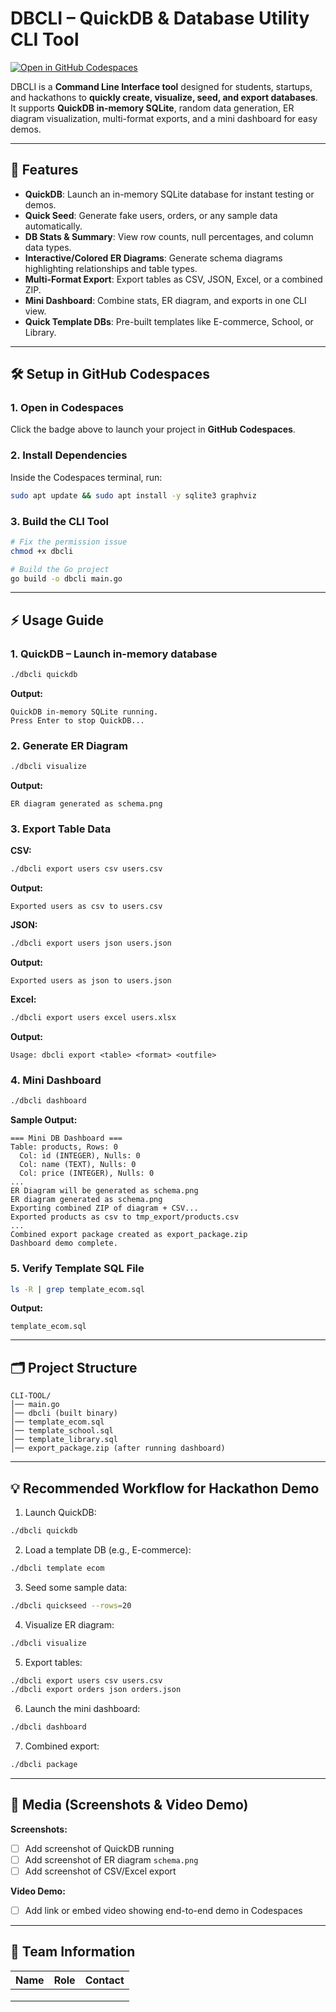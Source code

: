 # DBCLI – QuickDB & Database Utility CLI Tool

[![Open in GitHub Codespaces](https://github.com/codespaces/badge.svg)](https://codespaces.new/Jeewant-Balyan/CLI-TOOL)

DBCLI is a **Command Line Interface tool** designed for students, startups, and hackathons to **quickly create, visualize, seed, and export databases**. It supports **QuickDB in-memory SQLite**, random data generation, ER diagram visualization, multi-format exports, and a mini dashboard for easy demos.

---

## 🌟 Features

* **QuickDB**: Launch an in-memory SQLite database for instant testing or demos.
* **Quick Seed**: Generate fake users, orders, or any sample data automatically.
* **DB Stats & Summary**: View row counts, null percentages, and column data types.
* **Interactive/Colored ER Diagrams**: Generate schema diagrams highlighting relationships and table types.
* **Multi-Format Export**: Export tables as CSV, JSON, Excel, or a combined ZIP.
* **Mini Dashboard**: Combine stats, ER diagram, and exports in one CLI view.
* **Quick Template DBs**: Pre-built templates like E-commerce, School, or Library.

---

## 🛠️ Setup in GitHub Codespaces

### 1. Open in Codespaces

Click the badge above to launch your project in **GitHub Codespaces**.

### 2. Install Dependencies

Inside the Codespaces terminal, run:

```bash
sudo apt update && sudo apt install -y sqlite3 graphviz
```

### 3. Build the CLI Tool

```bash
# Fix the permission issue
chmod +x dbcli

# Build the Go project
go build -o dbcli main.go
```

---

## ⚡ Usage Guide

### 1. QuickDB – Launch in-memory database

```bash
./dbcli quickdb
```

**Output:**

```
QuickDB in-memory SQLite running.
Press Enter to stop QuickDB...
```

### 2. Generate ER Diagram

```bash
./dbcli visualize
```

**Output:**

```
ER diagram generated as schema.png
```

### 3. Export Table Data

**CSV:**

```bash
./dbcli export users csv users.csv
```

**Output:**

```
Exported users as csv to users.csv
```

**JSON:**

```bash
./dbcli export users json users.json
```

**Output:**

```
Exported users as json to users.json
```

**Excel:**

```bash
./dbcli export users excel users.xlsx
```

**Output:**

```
Usage: dbcli export <table> <format> <outfile>
```

### 4. Mini Dashboard

```bash
./dbcli dashboard
```

**Sample Output:**

```
=== Mini DB Dashboard ===
Table: products, Rows: 0
  Col: id (INTEGER), Nulls: 0
  Col: name (TEXT), Nulls: 0
  Col: price (INTEGER), Nulls: 0
...
ER Diagram will be generated as schema.png
ER diagram generated as schema.png
Exporting combined ZIP of diagram + CSV...
Exported products as csv to tmp_export/products.csv
...
Combined export package created as export_package.zip
Dashboard demo complete.
```

### 5. Verify Template SQL File

```bash
ls -R | grep template_ecom.sql
```

**Output:**

```
template_ecom.sql
```

---

## 🗂️ Project Structure

```
CLI-TOOL/
│── main.go
│── dbcli (built binary)
│── template_ecom.sql
│── template_school.sql
│── template_library.sql
│── export_package.zip (after running dashboard)
```

---

## 💡 Recommended Workflow for Hackathon Demo

1. Launch QuickDB:

```bash
./dbcli quickdb
```

2. Load a template DB (e.g., E-commerce):

```bash
./dbcli template ecom
```

3. Seed some sample data:

```bash
./dbcli quickseed --rows=20
```

4. Visualize ER diagram:

```bash
./dbcli visualize
```

5. Export tables:

```bash
./dbcli export users csv users.csv
./dbcli export orders json orders.json
```

6. Launch the mini dashboard:

```bash
./dbcli dashboard
```

7. Combined export:

```bash
./dbcli package
```

---

## 📸 Media (Screenshots & Video Demo)

**Screenshots:**

* [ ] Add screenshot of QuickDB running
* [ ] Add screenshot of ER diagram `schema.png`
* [ ] Add screenshot of CSV/Excel export

**Video Demo:**

* [ ] Add link or embed video showing end-to-end demo in Codespaces

---

## 👥 Team Information

| Name | Role | Contact |
| ---- | ---- | ------- |
|      |      |         |
|      |      |         |
|      |      |         |

